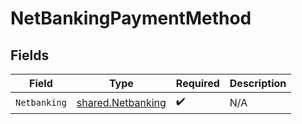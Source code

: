 # NetBankingPaymentMethod


## Fields

| Field                                                         | Type                                                          | Required                                                      | Description                                                   |
| ------------------------------------------------------------- | ------------------------------------------------------------- | ------------------------------------------------------------- | ------------------------------------------------------------- |
| `Netbanking`                                                  | [shared.Netbanking](../../../pkg/models/shared/netbanking.md) | :heavy_check_mark:                                            | N/A                                                           |